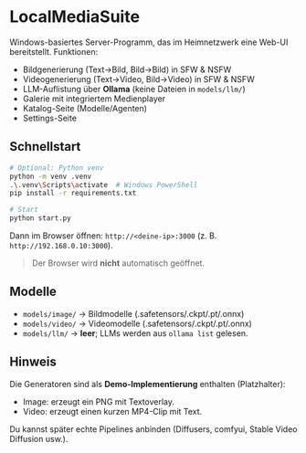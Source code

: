 # LocalMediaSuite

Windows-basiertes Server-Programm, das im Heimnetzwerk eine Web-UI bereitstellt.
Funktionen:
- Bildgenerierung (Text→Bild, Bild→Bild) in SFW & NSFW
- Videogenerierung (Text→Video, Bild→Video) in SFW & NSFW
- LLM-Auflistung über **Ollama** (keine Dateien in `models/llm/`)
- Galerie mit integriertem Medienplayer
- Katalog-Seite (Modelle/Agenten)
- Settings-Seite

## Schnellstart

```bash
# Optional: Python venv
python -m venv .venv
.\.venv\Scripts\activate  # Windows PowerShell
pip install -r requirements.txt

# Start
python start.py
```
Dann im Browser öffnen: `http://<deine-ip>:3000` (z. B. `http://192.168.0.10:3000`).

> Der Browser wird **nicht** automatisch geöffnet.

## Modelle

- `models/image/`  → Bildmodelle (.safetensors/.ckpt/.pt/.onnx)
- `models/video/`  → Videomodelle (.safetensors/.ckpt/.pt/.onnx)
- `models/llm/`    → **leer**; LLMs werden aus `ollama list` gelesen.

## Hinweis
Die Generatoren sind als **Demo-Implementierung** enthalten (Platzhalter):
- Image: erzeugt ein PNG mit Textoverlay.
- Video: erzeugt einen kurzen MP4-Clip mit Text.

Du kannst später echte Pipelines anbinden (Diffusers, comfyui, Stable Video Diffusion usw.).
